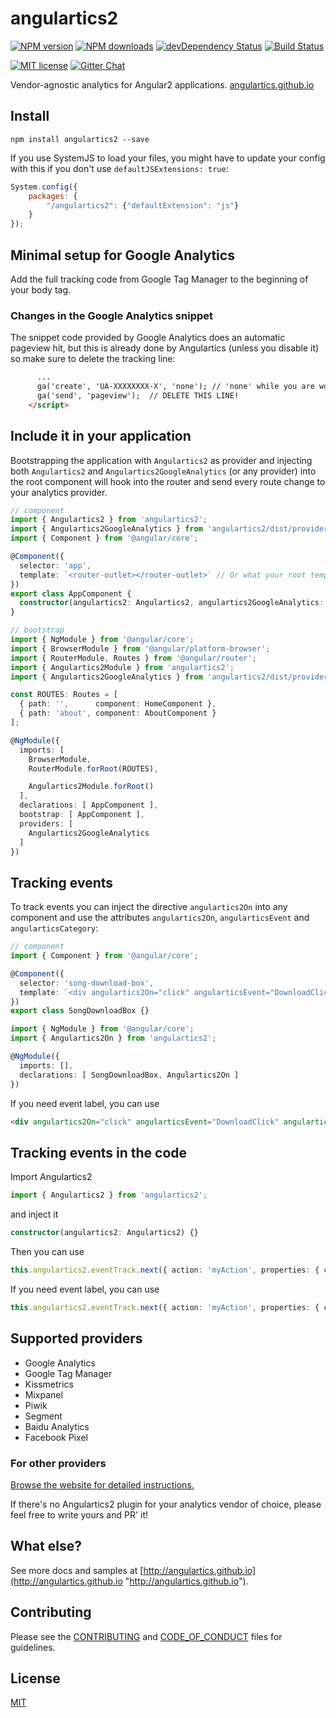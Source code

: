 # angulartics2

[![NPM version][npm-image]][npm-url] [![NPM downloads][npm-downloads-image]][npm-downloads-url]
[![devDependency Status](https://david-dm.org/angulartics/angulartics2/dev-status.svg)](https://david-dm.org/angulartics/angulartics2#info=devDependencies)
[![Build Status](https://img.shields.io/travis/angulartics/angulartics2/master.svg?style=flat)](https://travis-ci.org/angulartics/angulartics2)

[![MIT license][license-image]][license-url]
[![Gitter Chat](https://img.shields.io/gitter/room/nwjs/nw.js.svg)](https://gitter.im/angulartics/angulartics2)

Vendor-agnostic analytics for Angular2 applications. [angulartics.github.io](http://angulartics.github.io "Go to the website")

## Install

```shell
npm install angulartics2 --save
```

If you use SystemJS to load your files, you might have to update your config with this if you don't use `defaultJSExtensions: true`:
```js
System.config({
    packages: {
        "/angulartics2": {"defaultExtension": "js"}
    }
});
```

## Minimal setup for Google Analytics 

Add the full tracking code from Google Tag Manager to the beginning of your body tag.

### Changes in the Google Analytics snippet

The snippet code provided by Google Analytics does an automatic pageview hit, but this is already done by Angulartics (unless you disable it) so make sure to delete the tracking line:

```html
      ...
      ga('create', 'UA-XXXXXXXX-X', 'none'); // 'none' while you are working on localhost
      ga('send', 'pageview');  // DELETE THIS LINE!
    </script>
```

## Include it in your application

Bootstrapping the application with ```Angulartics2``` as provider and injecting both ```Angulartics2``` and ```Angulartics2GoogleAnalytics``` (or any provider) into the root component will hook into the router and send every route change to your analytics provider.

```ts
// component
import { Angulartics2 } from 'angulartics2';
import { Angulartics2GoogleAnalytics } from 'angulartics2/dist/providers';
import { Component } from '@angular/core';

@Component({
  selector: 'app',
  template: `<router-outlet></router-outlet>` // Or what your root template is.
})
export class AppComponent {
  constructor(angulartics2: Angulartics2, angulartics2GoogleAnalytics: Angulartics2GoogleAnalytics) {}
}

// bootstrap
import { NgModule } from '@angular/core';
import { BrowserModule } from '@angular/platform-browser';
import { RouterModule, Routes } from '@angular/router';
import { Angulartics2Module } from 'angulartics2';
import { Angulartics2GoogleAnalytics } from 'angulartics2/dist/providers';

const ROUTES: Routes = [
  { path: '',      component: HomeComponent },
  { path: 'about', component: AboutComponent }
];

@NgModule({
  imports: [
    BrowserModule,
    RouterModule.forRoot(ROUTES),

    Angulartics2Module.forRoot()
  ],
  declarations: [ AppComponent ],
  bootstrap: [ AppComponent ],
  providers: [
    Angulartics2GoogleAnalytics
  ]
})
```


## Tracking events

To track events you can inject the directive ```angulartics2On``` into any component and use the attributes ```angulartics2On```, ```angularticsEvent``` and ```angularticsCategory```:


```ts
// component
import { Component } from '@angular/core';

@Component({
  selector: 'song-download-box',
  template: `<div angulartics2On="click" angularticsEvent="DownloadClick" angularticsCategory="{{ song.name }}"></div>`,
})
export class SongDownloadBox {}

import { NgModule } from '@angular/core';
import { Angulartics2On } from 'angulartics2';

@NgModule({
  imports: [],
  declarations: [ SongDownloadBox, Angulartics2On ]
})
```

If you need event label, you can use
```html
<div angulartics2On="click" angularticsEvent="DownloadClick" angularticsCategory="{{ song.name }}" [angularticsProperties]="{label: 'Fall Campaign'}"></div>
```


## Tracking events in the code
Import Angulartics2
```ts
import { Angulartics2 } from 'angulartics2';
```
and inject it
```ts
constructor(angulartics2: Angulartics2) {}
```

Then you can use
```ts
this.angulartics2.eventTrack.next({ action: 'myAction', properties: { category: 'myCategory' }});
```

If you need event label, you can use

```ts
this.angulartics2.eventTrack.next({ action: 'myAction', properties: { category: 'myCategory', label: 'myLabel' }});
```

## Supported providers

* Google Analytics
* Google Tag Manager
* Kissmetrics
* Mixpanel
* Piwik
* Segment
* Baidu Analytics
* Facebook Pixel

### For other providers

[Browse the website for detailed instructions.](http://angulartics.github.io)

If there's no Angulartics2 plugin for your analytics vendor of choice, please feel free to write yours and PR' it!

## What else?

See more docs and samples at [http://angulartics.github.io](http://angulartics.github.io "http://angulartics.github.io").

## Contributing

Please see the [CONTRIBUTING](https://github.com/angulartics/angulartics2/blob/master/.github/CONTRIBUTING.md) and [CODE_OF_CONDUCT](https://github.com/angulartics/angulartics2/blob/master/.github/CODE_OF_CONDUCT.md) files for guidelines.

## License

[MIT](LICENSE)

[npm-image]: https://img.shields.io/npm/v/angulartics2.svg
[npm-url]: https://npmjs.org/package/angulartics2
[npm-downloads-image]: https://img.shields.io/npm/dm/angulartics2.svg
[npm-downloads-url]: https://npmjs.org/package/angulartics2
[bower-image]: https://img.shields.io/bower/v/angulartics2.svg
[bower-url]: http://bower.io/search/?q=angulartics2
[dep-status-image]: https://img.shields.io/david/angulartics/angulartics2.svg
[dep-status-url]: https://david-dm.org/angulartics/angulartics2
[license-image]: http://img.shields.io/badge/license-MIT-blue.svg
[license-url]: LICENSE
[slack-image]: https://angulartics2.herokuapp.com/badge.svg
[slack-url]: https://angulartics2.herokuapp.com
